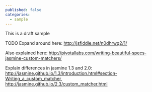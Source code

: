 ```yaml
---
published: false
categories:
  - sample
---
```


This is a draft sample


TODO Expand around here: http://jsfiddle.net/n0dhrwq2/1/

Also explained here: http://pivotallabs.com/writing-beautiful-specs-jasmine-custom-matchers/

Explain differences in jasmine 1.3 and 2.0: http://jasmine.github.io/1.3/introduction.html#section-Writing_a_custom_matcher, http://jasmine.github.io/2.3/custom_matcher.html

